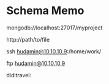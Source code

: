 # Schema Memo


mongodb://localhost:27017/myproject

http://path/to/file

ssh hudamin@10.10.10.9:/home/work/

ftp hudamin@10.10.10.9



diditravel:




